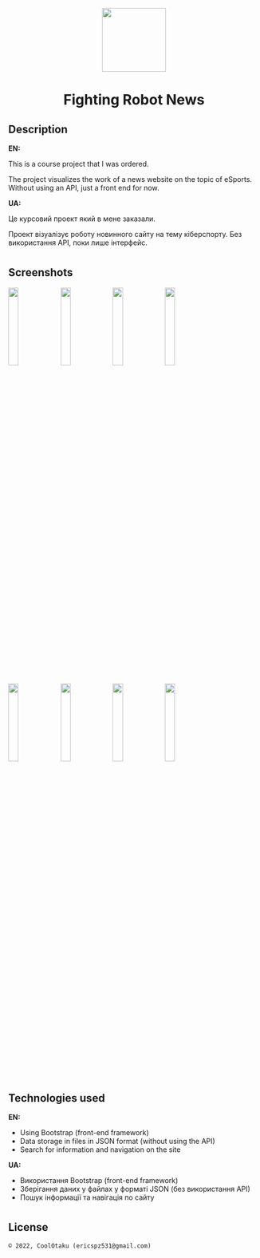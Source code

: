 <p align="center"><img width="128" height="128" src="assets/img/logo.png" /></p>
<h1 align="center">Fighting Robot News</h1>

## Description
<b>EN:</b>

This is a course project that I was ordered.

The project visualizes the work of a news website on the topic of eSports. Without using an API, just a front end for now.

<b>UA:</b>

Це курсовий проект який в мене заказали.

Проект візуалізує роботу новинного сайту на тему кіберспорту. Без використання API, поки лише інтерфейс.

#
## Screenshots
<p>
  <img src="screens/s1.png" height="20%"/>
  <img src="screens/s2.png" height="20%"/>
  <img src="screens/s3.png" height="20%"/>
  <img src="screens/s4.png" height="20%"/>
</p>
<p>
  <img src="screens/sm1.png" height="20%"/>
  <img src="screens/sm2.png" height="20%"/>
  <img src="screens/sm3.png" height="20%"/>
  <img src="screens/sm4.png" height="20%"/>
</p>

#
## Technologies used
<b>EN:</b>
- Using Bootstrap (front-end framework)
- Data storage in files in JSON format (without using the API)
- Search for information and navigation on the site

<b>UA:</b>
- Використання Bootstrap (front-end framework)
- Зберігання даних у файлах у форматі JSON (без використання API)
- Пошук інформації та навігація по сайту
#
## License
```
© 2022, CoolOtaku (ericspz531@gmail.com)
```

